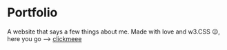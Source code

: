 # Portfolio
A website that says a few things about me. Made with love and w3.CSS 😉, here you go --> [clickmeee](https://bolupe.github.io/Portfolio/)
